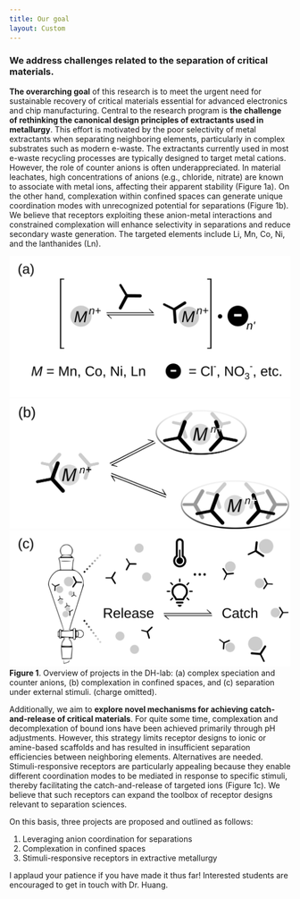 ```yaml
---
title: Our goal
layout: Custom
---
```


### We address challenges related to the separation of critical materials.
**The overarching goal** of this research is to meet the urgent need for sustainable
recovery of critical materials essential for advanced electronics and chip
manufacturing. Central to the research program is **the challenge of rethinking
the canonical design principles of extractants used in metallurgy**.
This effort is motivated by the poor selectivity of metal extractants when
separating neighboring elements, particularly in complex substrates such as
modern e-waste. The extractants currently used in most e-waste recycling
processes are typically designed to target metal cations. However, the role of
counter anions is often underappreciated. In material leachates, high
concentrations of anions (e.g., chloride, nitrate) are known to associate with
metal ions, affecting their apparent stability (Figure 1a). On the other hand,
complexation within confined spaces can generate unique coordination modes with
unrecognized potential for separations (Figure 1b). We believe that receptors
exploiting these anion-metal interactions and constrained complexation will
enhance selectivity in separations and reduce secondary waste generation.
The targeted elements include Li, Mn, Co, Ni, and the lanthanides (Ln).

<div class="about-images-wrapper">

  <img src="/assets/images/About1.svg" alt="About image 1">
  <img src="/assets/images/About2.svg" alt="About image 2">
  <img src="/assets/images/About3.svg" alt="About image 3">

</div>
<b>Figure 1</b>. Overview of projects in the DH-lab: (a) complex speciation and counter anions, (b) complexation in confined spaces, and (c) separation under external stimuli. (charge omitted).

Additionally, we aim to **explore novel mechanisms for achieving catch-and-release
of critical materials**. For quite some time, complexation and decomplexation of
bound ions have been achieved primarily through pH adjustments. However, this
strategy limits receptor designs to ionic or amine-based scaffolds and has
resulted in insufficient separation efficiencies between neighboring elements.
Alternatives are needed. Stimuli-responsive receptors are particularly appealing
because they enable different coordination modes to be mediated in response to
specific stimuli, thereby facilitating the catch-and-release of targeted ions
(Figure 1c). We believe that such receptors can expand the toolbox of receptor
designs relevant to separation sciences.

On this basis, three projects are proposed and outlined as follows:
1. Leveraging anion coordination for separations
2. Complexation in confined spaces
3. Stimuli-responsive receptors in extractive metallurgy

I applaud your patience if you have made it thus far! Interested students are encouraged to get in touch with Dr. Huang.

